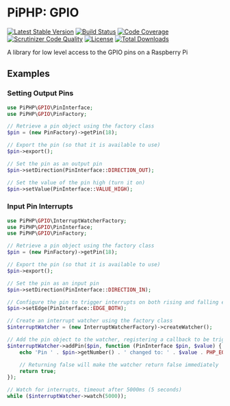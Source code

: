 # PiPHP: GPIO

[![Latest Stable Version](https://poser.pugx.org/piphp/gpio/v/stable)](https://packagist.org/packages/piphp/gpio)
[![Build Status](https://scrutinizer-ci.com/g/PiPHP/GPIO/badges/build.png?b=master)](https://scrutinizer-ci.com/g/PiPHP/GPIO/build-status/master)
[![Code Coverage](https://scrutinizer-ci.com/g/PiPHP/GPIO/badges/coverage.png?b=master)](https://scrutinizer-ci.com/g/PiPHP/GPIO/?branch=master)
[![Scrutinizer Code Quality](https://scrutinizer-ci.com/g/PiPHP/GPIO/badges/quality-score.png?b=master)](https://scrutinizer-ci.com/g/PiPHP/GPIO/?branch=master)
[![License](https://poser.pugx.org/piphp/gpio/license)](https://packagist.org/packages/piphp/gpio)
[![Total Downloads](https://poser.pugx.org/piphp/gpio/downloads)](https://packagist.org/packages/piphp/gpio)

A library for low level access to the GPIO pins on a Raspberry Pi

## Examples

### Setting Output Pins
```php
use PiPHP\GPIO\PinInterface;
use PiPHP\GPIO\PinFactory;

// Retrieve a pin object using the factory class
$pin = (new PinFactory)->getPin(18);

// Export the pin (so that it is available to use)
$pin->export();

// Set the pin as an output pin
$pin->setDirection(PinInterface::DIRECTION_OUT);

// Set the value of the pin high (turn it on)
$pin->setValue(PinInterface::VALUE_HIGH);
```

### Input Pin Interrupts
```php
use PiPHP\GPIO\InterruptWatcherFactory;
use PiPHP\GPIO\PinInterface;
use PiPHP\GPIO\PinFactory;

// Retrieve a pin object using the factory class
$pin = (new PinFactory)->getPin(18);

// Export the pin (so that it is available to use)
$pin->export();

// Set the pin as an input pin
$pin->setDirection(PinInterface::DIRECTION_IN);

// Configure the pin to trigger interrupts on both rising and falling edges
$pin->setEdge(PinInterface::EDGE_BOTH);

// Create an interrupt watcher using the factory class
$interruptWatcher = (new InterruptWatcherFactory)->createWatcher();

// Add the pin object to the watcher, registering a callback to be triggered on interrupts
$interruptWatcher->addPin($pin, function (PinInterface $pin, $value) {
    echo 'Pin ' . $pin->getNumber() . ' changed to: ' . $value . PHP_EOL;

    // Returning false will make the watcher return false immediately
    return true;
});

// Watch for interrupts, timeout after 5000ms (5 seconds)
while ($interruptWatcher->watch(5000));
```
